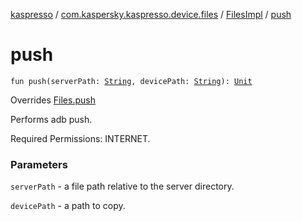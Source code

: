 [kaspresso](../../index.md) / [com.kaspersky.kaspresso.device.files](../index.md) / [FilesImpl](index.md) / [push](./push.md)

# push

`fun push(serverPath: `[`String`](https://kotlinlang.org/api/latest/jvm/stdlib/kotlin/-string/index.html)`, devicePath: `[`String`](https://kotlinlang.org/api/latest/jvm/stdlib/kotlin/-string/index.html)`): `[`Unit`](https://kotlinlang.org/api/latest/jvm/stdlib/kotlin/-unit/index.html)

Overrides [Files.push](../-files/push.md)

Performs adb push.

Required Permissions: INTERNET.

### Parameters

`serverPath` - a file path relative to the server directory.

`devicePath` - a path to copy.